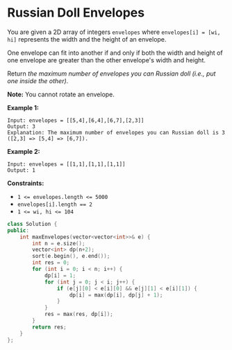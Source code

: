 # Russian Doll Envelopes

You are given a 2D array of integers `envelopes` where `envelopes[i] = [wi, hi]` represents the width and the height of an envelope.

One envelope can fit into another if and only if both the width and height of one envelope are greater than the other envelope's width and height.

Return *the maximum number of envelopes you can Russian doll (i.e., put one inside the other)*.

**Note:** You cannot rotate an envelope.

 

**Example 1:**

```
Input: envelopes = [[5,4],[6,4],[6,7],[2,3]]
Output: 3
Explanation: The maximum number of envelopes you can Russian doll is 3 ([2,3] => [5,4] => [6,7]).
```

**Example 2:**

```
Input: envelopes = [[1,1],[1,1],[1,1]]
Output: 1
```

 

**Constraints:**

- `1 <= envelopes.length <= 5000`
- `envelopes[i].length == 2`
- `1 <= wi, hi <= 104`

```c++
class Solution {
public:
    int maxEnvelopes(vector<vector<int>>& e) {
        int n = e.size();
        vector<int> dp(n+2);
        sort(e.begin(), e.end());
        int res = 0;
        for (int i = 0; i < n; i++) {
            dp[i] = 1;
            for (int j = 0; j < i; j++) {
                if (e[j][0] < e[i][0] && e[j][1] < e[i][1]) {
                    dp[i] = max(dp[i], dp[j] + 1);
                }
            }
            res = max(res, dp[i]);
        }
        return res;
    }
};
```

